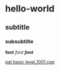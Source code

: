 # hello-world
## subtitle
### subsubtitle
**font**
*font*
***font***

[pat basic level_1001.cpp](https://github.com/WangYuzhen1996/hello-world/blob/master/PAT%20Basic%20Level_1001.cpp)
